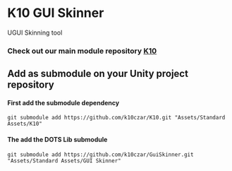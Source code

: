 # K10 GUI Skinner

UGUI Skinning tool

### Check out our main module repository [K10](https://github.com/k10czar/K10.git)

## Add as submodule on your Unity project repository

#### First add the submodule dependency

``git submodule add https://github.com/k10czar/K10.git "Assets/Standard Assets/K10"``

#### The add the DOTS Lib submodule

``git submodule add https://github.com/k10czar/GuiSkinner.git "Assets/Standard Assets/GUI Skinner"``
